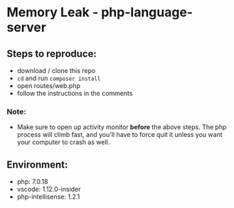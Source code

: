 # Memory Leak - php-language-server

## Steps to reproduce:

- download / clone this repo
- `cd` and run `composer install`
- open routes/web.php
- follow the instructions in the comments

### Note:

- Make sure to open up activity monitor **before** the above steps. The php process will climb fast, and you'll have to force quit it unless you want your computer to crash as well.

## Environment:

- php: 7.0.18
- vscode: 1.12.0-insider
- php-intellisense: 1.2.1
